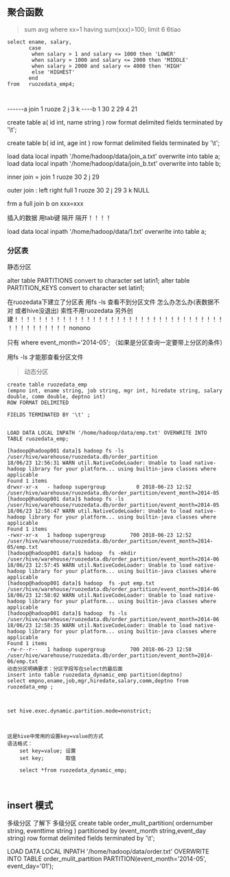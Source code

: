 ##  聚合函数
>   sum   avg  where  xx=1  having  sum(xxx)>100; 
> limit   6   6tiao 

```
select ename, salary, 
       case
        when salary > 1 and salary <= 1000 then 'LOWER'
        when salary > 1000 and salary <= 2000 then 'MIDDLE'
        when salary > 2000 and salary <= 4000 then 'HIGH'
        else 'HIGHEST'
       end
from   ruozedata_emp4;



```

------a
join
1       ruoze
2       j
3       k
----b
1       30
2       29
4       21

create table a(
id int, name string
) row format delimited fields terminated by '\t';

create table b(
id int, age int
) row format delimited fields terminated by '\t';

load data local inpath '/home/hadoop/data/join_a.txt' overwrite into table a;
load data local inpath '/home/hadoop/data/join_b.txt' overwrite into table b;

inner join = join
1       ruoze   30
2       j       29

outer join : left right full
1       ruoze   30
2       j       29
3       k       NULL
	
frm   a  full join  b on xxx=xxx



插入的数据 用tab键  隔开  隔开！！！！

load data local inpath '/home/hadoop/data/1.txt' overwrite into table a;



### 分区表


静态分区

alter table PARTITIONS convert to character set latin1;
alter table PARTITION_KEYS convert to character set latin1;


在ruozedata下建立了分区表 用fs  -ls 查看不到分区文件 怎么办怎么办(表数据不对 或者hive没退出)
索性不用ruozedata 另外创建！！！！！！！！！！！！！！！！！！！！！！！！！！！！！！！！！！！！！！！！！！！！！
nonono

只有  where event_month='2014-05'; （如果是分区查询一定要带上分区的条件）

用fs  -ls 才能那查看分区文件
> 动态分区
```
create table ruozedata_emp 
(empno int, ename string, job string, mgr int, hiredate string, salary double, comm double, deptno int)
ROW FORMAT DELIMITED 

FIELDS TERMINATED BY '\t' ;


LOAD DATA LOCAL INPATH '/home/hadoop/data/emp.txt' OVERWRITE INTO TABLE ruozedata_emp; 

[hadoop@hadoop001 data]$ hadoop fs -ls /user/hive/warehouse/ruozedata.db/order_partition
18/06/23 12:56:31 WARN util.NativeCodeLoader: Unable to load native-hadoop library for your platform... using builtin-java classes where applicable
Found 1 items
drwxr-xr-x   - hadoop supergroup          0 2018-06-23 12:52 /user/hive/warehouse/ruozedata.db/order_partition/event_month=2014-05
[hadoop@hadoop001 data]$ hadoop fs -ls /user/hive/warehouse/ruozedata.db/order_partition/event_month=2014-05
18/06/23 12:56:47 WARN util.NativeCodeLoader: Unable to load native-hadoop library for your platform... using builtin-java classes where applicable
Found 1 items
-rwxr-xr-x   1 hadoop supergroup        700 2018-06-23 12:52 /user/hive/warehouse/ruozedata.db/order_partition/event_month=2014-05/emp.txt
[hadoop@hadoop001 data]$ hadoop  fs -mkdir /user/hive/warehouse/ruozedata.db/order_partition/event_month=2014-06
18/06/23 12:57:45 WARN util.NativeCodeLoader: Unable to load native-hadoop library for your platform... using builtin-java classes where applicable
[hadoop@hadoop001 data]$ hadoop  fs -put emp.txt /user/hive/warehouse/ruozedata.db/order_partition/event_month=2014-06
18/06/23 12:58:02 WARN util.NativeCodeLoader: Unable to load native-hadoop library for your platform... using builtin-java classes where applicable
[hadoop@hadoop001 data]$ hadoop  fs -ls /user/hive/warehouse/ruozedata.db/order_partition/event_month=2014-06         
18/06/23 12:58:35 WARN util.NativeCodeLoader: Unable to load native-hadoop library for your platform... using builtin-java classes where applicable
Found 1 items
-rw-r--r--   1 hadoop supergroup        700 2018-06-23 12:58 /user/hive/warehouse/ruozedata.db/order_partition/event_month=2014-06/emp.txt
动态分区明确要求：分区字段写在select的最后面	
insert into table ruozedata_dynamic_emp partition(deptno)
select empno,ename,job,mgr,hiredate,salary,comm,deptno from ruozedata_emp ;
	
	
	
set hive.exec.dynamic.partition.mode=nonstrict;



这是hive中常用的设置key=value的方式
语法格式： 
	set key=value; 设置	
	set key;       取值

	select *from ruozedata_dynamic_emp;



```

## insert 模式





多级分区 了解下
多级分区
create table order_mulit_partition(
ordernumber string,
eventtime string
)
partitioned by (event_month string,event_day string)
row format delimited fields terminated by '\t';

LOAD DATA LOCAL INPATH '/home/hadoop/data/order.txt' 
OVERWRITE INTO TABLE order_mulit_partition 
PARTITION(event_month='2014-05', event_day='01'); 

